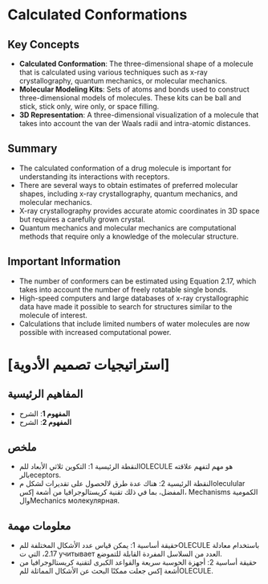 # Calculated Conformations
## Key Concepts
* **Calculated Conformation**: The three-dimensional shape of a molecule that is calculated using various techniques such as x-ray crystallography, quantum mechanics, or molecular mechanics.
* **Molecular Modeling Kits**: Sets of atoms and bonds used to construct three-dimensional models of molecules. These kits can be ball and stick, stick only, wire only, or space filling.
* **3D Representation**: A three-dimensional visualization of a molecule that takes into account the van der Waals radii and intra-atomic distances.

## Summary
* The calculated conformation of a drug molecule is important for understanding its interactions with receptors.
* There are several ways to obtain estimates of preferred molecular shapes, including x-ray crystallography, quantum mechanics, and molecular mechanics.
* X-ray crystallography provides accurate atomic coordinates in 3D space but requires a carefully grown crystal.
* Quantum mechanics and molecular mechanics are computational methods that require only a knowledge of the molecular structure.

## Important Information
* The number of conformers can be estimated using Equation 2.17, which takes into account the number of freely rotatable single bonds.
* High-speed computers and large databases of x-ray crystallographic data have made it possible to search for structures similar to the molecule of interest.
* Calculations that include limited numbers of water molecules are now possible with increased computational power.

# [استراتيجيات تصميم الأدوية]
## المفاهيم الرئيسية
* **المفهوم 1**: الشرح
* **المفهوم 2**: الشرح

## ملخص
* النقطة الرئيسية 1: التكوين ثلاثي الأبعاد للمOLECULE هو مهم لتفهم علاقته بالرeceptors.
* النقطة الرئيسية 2: هناك عدة طرق لالحصول على تقديرات لشكل مoleculular المفضل، بما في ذلك تقنية كريستالوجرافيا من أشعة إكس، Mechanisms الكمومية والMechanics молекулярная.

## معلومات مهمة
* حقيقة أساسية 1: يمكن قیاس عدد الأشكال المختلفة للمOLECULE باستخدام معادلة 2.17، التي ت учитывает العدد من السلاسل المفردة القابلة للتموضع.
* حقيقة أساسية 2: أجهزة الحوسبة سريعة والقواعد الكبرى لتقنية كريستالوجرافيا من أشعة إكس جعلت ممكنًا البحث عن الأشكال المماثلة للمOLECULE.